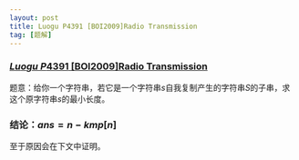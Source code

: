 ```yaml
---
layout: post
title: Luogu P4391 [BOI2009]Radio Transmission
tag: [题解]
---
```

### [$Luogu$ $P4391$ [BOI2009]Radio Transmission](https://www.luogu.com.cn/problem/P4391)  
题意：给你一个字符串，若它是一个字符串$s$自我复制产生的字符串$S$的子串，求这个原字符串$s$的最小长度。  

### 结论：$ans=n-kmp[n]$  
至于原因会在下文中证明。  
